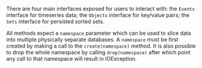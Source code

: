 There are four main interfaces exposed for users to interact with: the `Events` interface for timeseries data; the `Objects` interface for key/value pairs; the `Sets` interface for persisted sorted sets.

All methods expect a `namespace` parameter which can be used to slice data into multiple physically separate databases. A `namespace` must be first created by making a call to the `create(namespace)` method. It is also possible to drop the whole namespace by calling `drop(namespace)` after which point any call to that namespace will result in IOException.